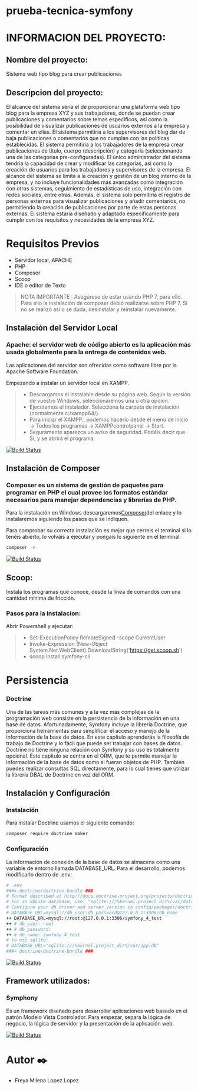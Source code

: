 ﻿# prueba-tecnica-symfony


# INFORMACION DEL PROYECTO:

## Nombre del proyecto:

Sistema web tipo blog para crear publicaciones

## Descripcion del proyecto:

El alcance del sistema sería el de proporcionar una plataforma web tipo blog para la empresa XYZ y sus trabajadores, donde se puedan crear publicaciones y comentarios sobre temas específicos, así como la posibilidad de visualizar publicaciones de usuarios externos a la empresa y comentar en ellas. 
El sistema permitiría a los supervisores del blog dar de baja publicaciones o comentarios que no cumplan con las políticas establecidas. 
El sistema permitiría a los trabajadores de la empresa crear publicaciones de título, cuerpo (descripción) y categoría (seleccionando una de las categorías pre-configuradas). 
El único administrador del sistema tendría la capacidad de crear y modificar las categorías, así como la creación de usuarios para los trabajadores y supervisores de la empresa.
El alcance del sistema se limita a la creación y gestión de un blog interno de la empresa, y no incluye funcionalidades más avanzadas como integración con otros sistemas, seguimiento de estadísticas de uso, integración con redes sociales, entre otras.
Además, el sistema solo permitiría el registro de personas externas para visualizar publicaciones y añadir comentarios, no permitiendo la creación de publicaciones por parte de estas personas externas. 
El sistema estaría diseñado y adaptado específicamente para cumplir con los requisitos y necesidades de la empresa XYZ.



# Requisitos Previos
- Servidor local, APACHE
- PHP
- Composer
- Scoop
- IDE o editor de Texto
> NOTA IMPORTANTE : Asegúrese de estar usando PHP 7, para ello. Para ello la instalación de composer debió realizarse sobre PHP 7.
Si no se realizó así o se duda, desinstalar y reinstalar nuevamente.

## Instalación del Servidor Local
### Apache: el servidor web de código abierto es la aplicación más usada globalmente para la entrega de contenidos web. 
Las aplicaciones del servidor son ofrecidas como software libre por la Apache Software Foundation.

Empezando a instalar un servidor local en XAMPP.
> * Descargamos el instalable desde su página web. Según la versión de vuestro Windows, seleccionaremos una u otra opción.
> * Ejecutamos el instalador. Selecciona la carpeta de instalación (normalmente c:/xampp64/).
> * Para iniciar el XAMPP., podemos hacerlo desde el menú de Inicio -> Todos los programas -> XAMPPcontrolpanel -> Start.
> * Seguramente aparezca un aviso de seguridad. Podéis decir que Sí, y se abrirá el programa.

[![Build Status](https://jarroba.com/wp-content/uploads/2012/02/instalacion-Xampp-para-windows-jarroba-0.gif)](https://jarroba.com/wp-content/uploads/2012/02/instalacion-Xampp-para-windows-jarroba-0.gif)


## Instalación de Composer
### Composer es un sistema de gestión de paquetes para programar en PHP el cual provee los formatos estándar necesarios para manejar dependencias y librerías de PHP.

Para la instalación en Windows descargaremos[Composer](https://getcomposer.org/download/)del enlace y lo instalaremos siguiendo los pasos que se indiquen.

Para comprobar su correcta instalación es mejor que cerreis el terminal si lo tenéis abierto, lo volváis a ejecutar y pongais lo siguiente en el terminal:
```sh
composer -v
```
[![Build Status](https://www.marindelafuente.com.ar/wp-content/uploads/2018/09/phpcomposer.png)](https://www.marindelafuente.com.ar/wp-content/uploads/2018/09/phpcomposer.png)

## Scoop:  
Instala los programas que conoce, desde la línea de comandos con una cantidad mínima de fricción.
### Pasos para la instalacion:
Abrir Powershell y ejecutar:
> * Set-ExecutionPolicy RemoteSigned -scope CurrentUser
> * Invoke-Expression (New-Object System.Net.WebClient).DownloadString('https://get.scoop.sh')
> * scoop install symfony-cli


# Persistencia
###  Doctrine
Una de las tareas más comunes y a la vez más complejas de la programación web consiste en la persistencia de la información en una base de datos. Afortunadamente, Symfony incluye la librería Doctrine, que proporciona herramientas para simplificar el acceso y manejo de la información de la base de datos. En este capítulo aprenderás la filosofía de trabajo de Doctrine y lo fácil que puede ser trabajar con bases de datos. Doctrine no tiene ninguna relación con Symfony y su uso es totalmente opcional. Este capítulo se centra en el ORM, que te permite manejar la información de la base de datos como si fueran objetos de PHP. También puedes realizar consultas SQL directamente, para lo cual tienes que utilizar la librería DBAL de Doctrine en vez del ORM.

## Instalación y Configuración
### Instalación

Para instalar Doctrine usamos el siguiente comando:
```sh
composer require doctrine maker
```

### Configuración
La información de conexión de la base de datos se almacena como una variable de entorno llamada DATABASE_URL. 
Para el desarrollo, podemos modificarlo dentro de .env:
```sh
# .env
###> doctrine/doctrine-bundle ###
# Format described at http://docs.doctrine-project.org/projects/doctrine-dbal/en/latest/reference/configuration.html#connecting-using-a-url
# For an SQLite database, use: "sqlite:///%kernel.project_dir%/var/data.db"
# Configure your db driver and server_version in config/packages/doctrine.yaml
# DATABASE_URL=mysql://db_user:db_password@127.0.0.1:3306/db_name
++ DATABASE_URL=mysql://root:@127.0.0.1:3306/symfony_4_test
++ # db_user: root
++ # db_password: 
++ # db_name: symfony_4_test
# to use sqlite:
# DATABASE_URL="sqlite:///%kernel.project_dir%/var/app.db"
###< doctrine/doctrine-bundle ###
```
[![Build Status](https://miro.medium.com/v2/resize:fit:640/format:webp/1*GzS6w9CqENMqRbNEFTeYUQ.png)](https://miro.medium.com/v2/resize:fit:640/format:webp/1*GzS6w9CqENMqRbNEFTeYUQ.png)

## Framework utilizados:
### Symphony
Es un framework diseñado para desarrollar aplicaciones web basado en el patrón Modelo Vista Controlador. Para empezar, separa la lógica de negocio, la lógica de servidor y la presentación de la aplicación web.

[![Build Status](https://avatars.githubusercontent.com/u/143937?s=200&v=4)](https://avatars.githubusercontent.com/u/143937?s=200&v=4)

# Autor ✒️
- Freya Milena Lopez Lopez
